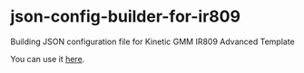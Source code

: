 # json-config-builder-for-ir809
Building JSON configuration file for Kinetic GMM IR809 Advanced Template

You can use it [here](https://nshimaza.github.io/json-config-builder-for-ir809/).
